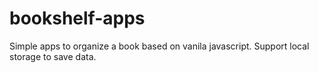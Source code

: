 # bookshelf-apps
Simple apps to organize a book based on vanila javascript.
Support local storage to save data.
